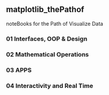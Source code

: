 ## matplotlib_thePathof
 noteBooks for the Path of Visualize Data

###  01 Interfaces, OOP & Design

###  02 Mathematical Operations

###  03 APPS

###  04 Interactivity and Real Time